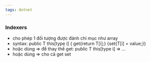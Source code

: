```yaml
---
tags: dotnet 
---
```

### Indexers

- cho phép 1 đối tượng được đánh chỉ mục như array
- syntax: public T this[type i] { get{return T[i];} {set{T[i] = value;}}
- hoặc dùng => để thay thế get: public T this[type i] => ...
- hoặc dùng => cho cả get set

